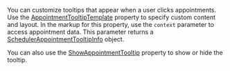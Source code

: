 You can customize tooltips that appear when a user clicks appointments. Use the [AppointmentTooltipTemplate](https://docs.devexpress.com/Blazor/DevExpress.Blazor.DxScheduler.AppointmentTooltipTemplate) property to specify custom content and layout. In the markup for this property, use the `context` parameter to access appointment data. This parameter returns a [SchedulerAppointmentTooltipInfo](https://docs.devexpress.com/Blazor/DevExpress.Blazor.SchedulerAppointmentTooltipInfo) object. 

You can also use the [ShowAppointmentTooltip](https://docs.devexpress.com/Blazor/DevExpress.Blazor.DxScheduler.ShowAppointmentTooltip) property to show or hide the tooltip.